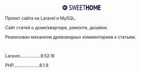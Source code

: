 <p align="center"><img src="https://github.com/Juster-7/sweethome.local/blob/main/public/images/logo4.png"></p>
<p>Проект сайта на Laravel и MySQL.</p>
<p>Сайт статей о доме/квартире, ремонте, дизайне.</p>
<p>Реализован механизм древовидных комментариев к статьям.</p>
<br>
<p>Laravel.................9.52.16</p>
<p>PHP.....................8.1.9</p>
